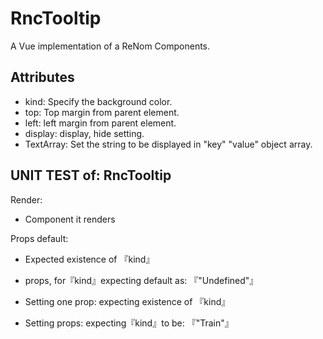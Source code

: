# RncTooltip

A Vue implementation of a ReNom Components.



## Attributes

- kind: Specify the background color.
- top: Top margin from parent element.
- left: left margin from parent element.
- display: display, hide setting.
- TextArray: Set the string to be displayed in "key" "value" object array.

## UNIT TEST of: RncTooltip

Render:
- Component it renders

Props default:
- Expected existence of 『kind』
- props, for『kind』expecting default as: 『"Undefined"』

- Setting one prop: expecting existence of 『kind』
- Setting props: expecting『kind』to be: 『"Train"』
